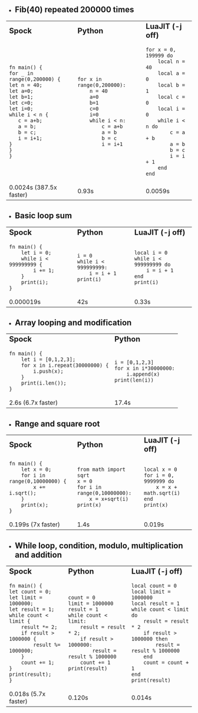 - ## Fib(40) repeated 200000 times

<table border="0">
 <tr>
    <td><b style="font-size:20px">Spock</b></td>
    <td><b style="font-size:20px">Python</b></td>
    <td><b style="font-size:20px">LuaJIT (-j off)</b></td>
 </tr>
 <tr>
    <td><pre><code>fn main() {
for _ in range(0,200000) {
let n = 40;
let a=0;
let b=1;
let c=0;
let i=0;
while i < n {
   c = a+b;
   a = b;
   b = c;
   i = i+1;
}
}
}</code></pre></td>
    <td><pre><code>for x in range(0,200000):
    n = 40
    a=0
    b=1
    c=0
    i=0
    while i < n:
        c = a+b
        a = b
        b = c
        i = i+1</code></pre></td> 
<td><pre><code>for x = 0, 199999 do
    local n = 40
    local a = 0
    local b = 1
    local c = 0
    local i = 0
    while i < n do
        c = a + b
        a = b
        b = c
        i = i + 1
    end
end</code></pre></td>
 </tr>
<tr>
<td>
0.0024s (387.5x faster)
</td>
<td>
0.93s
</td>
<td>
0.0059s
</td>
</tr>
</table>

- ## Basic loop sum

<table border="0">
 <tr>
    <td><b style="font-size:20px">Spock</b></td>
    <td><b style="font-size:20px">Python</b></td>
    <td><b style="font-size:20px">LuaJIT (-j off)</b></td>
 </tr>
 <tr>
    <td><pre><code>fn main() {
    let i = 0;
    while i < 999999999 {
        i += 1;
    }
    print(i);
}</code></pre></td>
    <td><pre><code>i = 0
while i < 999999999:
    i = i + 1
print(i)</code></pre></td>
<td><pre><code>local i = 0
while i < 999999999 do
    i = i + 1
end
print(i)</code></pre></td>
 </tr>
<tr>
<td>
0.000019s
</td>
<td>
42s
</td>
<td>
0.33s
</td>
</tr>
</table>

- ## Array looping and modification

<table border="0">
 <tr>
    <td><b style="font-size:20px">Spock</b></td>
    <td><b style="font-size:20px">Python</b></td>
 </tr>
 <tr>
    <td><pre><code>fn main() {
    let i = [0,1,2,3];
    for x in i.repeat(30000000) {
        i.push(x);
    }
    print(i.len());
}</code></pre></td>
    <td><pre><code>i = [0,1,2,3]
for x in i*30000000:
    i.append(x)
print(len(i))</code></pre></td>
 </tr>
<tr>
<td>
2.6s (6.7x faster)
</td>
<td>
17.4s
</td>
</tr>
</table>

- ## Range and square root

<table border="0">
 <tr>
    <td><b style="font-size:20px">Spock</b></td>
    <td><b style="font-size:20px">Python</b></td>
    <td><b style="font-size:20px">LuaJIT (-j off)</b></td>
 </tr>
 <tr>
    <td><pre><code>fn main() {
    let x = 0;
    for i in range(0,10000000) {
        x += i.sqrt();
    }
    print(x);
}</code></pre></td>
    <td><pre><code>from math import sqrt
x = 0
for i in range(0,10000000):
    x = x+sqrt(i)
print(x)</code></pre></td>
<td><pre><code>local x = 0
for i = 0, 9999999 do
    x = x + math.sqrt(i)
end
print(x)</code></pre></td>
</tr>
<tr>
<td>
0.199s (7x faster)
</td>
<td>
1.4s
</td>
<td>
0.019s
</td>
</tr>
</table>

- ## While loop, condition, modulo, multiplication and addition

<table border="0">
 <tr>
    <td><b style="font-size:20px">Spock</b></td>
    <td><b style="font-size:20px">Python</b></td>
    <td><b style="font-size:20px">LuaJIT (-j off)</b></td>
 </tr>
 <tr>
    <td><pre><code>fn main() {
let count = 0;
let limit = 1000000;
let result = 1;
while count < limit {
    result *= 2;
    if result > 1000000 {
        result %= 1000000;
    }
    count += 1;
}
print(result);
}</code></pre></td>
    <td><pre><code>count = 0
limit = 1000000
result = 1
while count < limit:
    result = result * 2;
    if result > 1000000:
        result = result % 1000000
    count += 1
print(result)</code></pre></td>  
<td><pre><code>local count = 0
local limit = 1000000
local result = 1
while count < limit do
    result = result * 2
    if result > 1000000 then
        result = result % 1000000
    end
    count = count + 1
end
print(result)</code></pre></td>
</tr>
<tr>
<td>
0.018s (5.7x faster)
</td>
<td>
0.120s
</td>
<td>
0.014s
</td>
</tr>
</table>